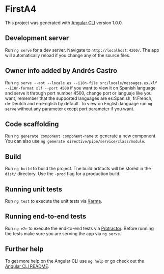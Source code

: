 # FirstA4

This project was generated with [Angular CLI](https://github.com/angular/angular-cli) version 1.0.0.

## Development server

Run `ng serve` for a dev server. Navigate to `http://localhost:4200/`. The app will automatically reload if you change any of the source files.

## Owner info added by Andrés Castro

Run `ng serve --aot --locale es --i18n-file src/locale/messages.es.xlf --i18n-format xlf --port 4500` if you want to view it on Spanish language and serve it through port number 4500, change port or languaje like you want, remember that the supported languages are es:Spanish, fr:French, de:Deutch and en:English by default.
To view on English language run `ng serve` without any parameter except port parameter if you want.

## Code scaffolding

Run `ng generate component component-name` to generate a new component. You can also use `ng generate directive/pipe/service/class/module`.

## Build

Run `ng build` to build the project. The build artifacts will be stored in the `dist/` directory. Use the `-prod` flag for a production build.

## Running unit tests

Run `ng test` to execute the unit tests via [Karma](https://karma-runner.github.io).

## Running end-to-end tests

Run `ng e2e` to execute the end-to-end tests via [Protractor](http://www.protractortest.org/).
Before running the tests make sure you are serving the app via `ng serve`.

## Further help

To get more help on the Angular CLI use `ng help` or go check out the [Angular CLI README](https://github.com/angular/angular-cli/blob/master/README.md).
